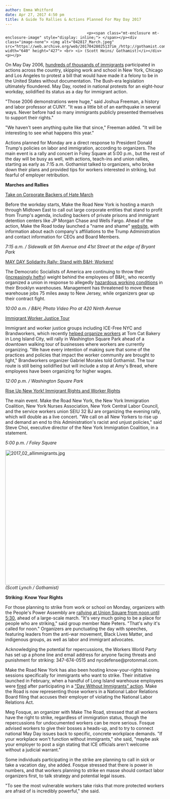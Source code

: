 ```yaml
---
author: Emma Whitford
date: Apr 27, 2017 4:50 pm
title: A Guide To Rallies & Actions Planned For May Day 2017
---
```


	
										<p><span class="mt-enclosure mt-enclosure-image" style="display: inline;"> </span></p><div class="image-none"> <img alt="042817_March.jpeg" src="https://web.archive.org/web/20170428025137im_/http://gothamist.com/attachments/nyc_ewhitford/042817_March.jpeg" width="640" height="427"> <br> <i> (Scott Heins/ Gothamist)</i></div> <p></p>

<p>On May Day 2006, <a href="https://web.archive.org/web/20170428025137/http://www.nytimes.com/2006/05/02/us/02immig.html">hundreds of thousands of immigrants</a> participated in actions across the country, skipping work and school in New York, Chicago and Los Angeles to protest a bill that would have made it a felony to be in the United States without documentation. The Bush-era legislation ultimately floundered. May Day, rooted in national protests for an eight-hour workday, solidified its status as a day for immigrant action. </p>

<p>&quot;Those 2006 demonstrations were huge,&quot; said Joshua Freeman, a history and labor professor at CUNY. &quot;It was a little bit of an earthquake in several ways. Never before had so many immigrants publicly presented themselves to support their rights.&quot; </p>

<p>&quot;We haven&apos;t seen anything quite like that since,&quot; Freeman added. &quot;It will be interesting to see what happens this year.&quot; </p>

<p>Actions planned for Monday are a direct response to President Donald Trump&apos;s policies on labor and immigration, according to organizers. The main event is a rally and concert in Foley Square at 5:00 p.m., but the rest of the day will be busy as well, with actions, teach-ins and union rallies, starting as early as 7:15 a.m. Gothamist talked to organizers, who broke down their plans and provided tips for workers interested in striking, but fearful of employer retribution. </p>

<p><strong>Marches and Rallies</strong></p>

<p><a href="https://web.archive.org/web/20170428025137/https://www.facebook.com/events/276706456112125/?active_tab=about">Take on Corporate Backers of Hate March</a></p>

<p>Before the workday starts, Make the Road New York is hosting a march through Midtown East to call out large corporate entities that stand to profit from Trump&apos;s agenda, including backers of private prisons and immigrant detention centers like JP Morgan Chase and Wells Fargo. Ahead of the action, Make the Road today launched a &quot;name and shame&quot; <a href="https://web.archive.org/web/20170428025137/http://www.backersofhate.org/">website</a>, with information about each company&apos;s affiliations to the Trump Administration and contact information for CEOs and Board Members. </p>

<p><em>7:15 a.m. / Sidewalk at 5th Avenue and 41st Street at the edge of Bryant Park</em></p>

<p><a href="https://web.archive.org/web/20170428025137/https://www.facebook.com/events/1933460510218834/">MAY DAY Solidarity Rally: Stand with B&amp;H; Workers!</a></p>

<p>The Democratic Socialists of America are continuing to throw their (<a href="https://web.archive.org/web/20170428025137/http://www.huffingtonpost.com/entry/whats-old-is-new-again-is-democratic-socialists-of_us_58fdd59ee4b0f420ad99c9b4?ncid=edlinkushpmg00000314&amp;yptr=yahoo">increasingly hefty</a>) weight behind the employees of B&amp;H;, who recently organized a union in response to allegedly <a href="https://web.archive.org/web/20170428025137/http://gothamist.com/2015/10/14/b_and_h_photo_hazards.php">hazardous working conditions</a> in their Brooklyn warehouses. Management has threatened to move these warehouse jobs 75 miles away to New Jersey, while organizers gear up their contract fight. </p>

<p><em>10:00 a.m. / B&amp;H; Photo Video Pro at 420 Ninth Avenue</em></p>

<p><a href="https://web.archive.org/web/20170428025137/https://www.facebook.com/events/278179889261251/?active_tab=about">Immigrant Worker Justice Tour</a></p>

<p>Immigrant and worker justice groups including ICE-Free NYC and Brandworkers, which recently <a href="https://web.archive.org/web/20170428025137/http://gothamist.com/2017/04/21/tom_cat_workers_protest.php">helped organize workers</a> at Tom Cat Bakery in Long Island City, will rally in Washington Square Park ahead of a downtown walking tour of businesses where workers are currently organizing. &quot;We have every intention of making sure that some of the practices and policies that impact the worker community are brought to light,&quot; Brandworkers organizer Gabriel Morales told Gothamist. The tour route is still being solidified but will include a stop at Amy&apos;s Bread, where employees have been organizing for higher wages.</p>

<p><em>12:00 p.m. / Washington Square Park</em></p>

<p><a href="https://web.archive.org/web/20170428025137/https://www.facebook.com/events/1804989066488877/">Rise Up New York! Immigrant Rights and Worker Rights</a></p>

<p>The main event. Make the Road New York, the New York Immigration Coalition, New York Nurses Association, New York Central Labor Council, and the service workers union SEIU 32 BJ are organizing the evening rally, which will double as a live concert. &quot;We call on all New Yorkers to rise up and demand an end to this Administration&apos;s racist and unjust policies,&quot; said Steve Choi, executive director of the New York Immigration Coalition, in a statement. </p>

<p><em>5:00 p.m. / Foley Square</em></p>

<p><span class="mt-enclosure mt-enclosure-image" style="display: inline;"> </span></p><div class="image-none"> <img alt="2017_02_allimmigrants.jpg" src="https://web.archive.org/web/20170428025137im_/http://gothamist.com/attachments/nyc_ewhitford/2017_02_allimmigrants.jpg" width="640" height="426"> <br> <i> (Scott Lynch / Gothamist) </i></div> <p></p>

<p><strong>Striking: Know Your Rights</strong> </p>

<p>For those planning to strike from work or school on Monday, organizers with the People&apos;s Power Assembly are <a href="https://web.archive.org/web/20170428025137/https://www.facebook.com/events/246734485788270/">rallying at Union Square from noon until 5:30</a>, ahead of a large-scale march. &quot;It&apos;s very much going to be a place for people who are striking,&quot; said group member Nate Peters. &quot;That&apos;s why it&apos;s called for noon.&quot; Organizers are punctuating the day with speeches, featuring leaders from the anti-war movement, Black Lives Matter, and indigenous groups, as well as labor and immigrant advocates. </p>

<p>Acknowledging the potential for repercussions, the Workers World Party has set up a phone line and email address for anyone facing threats and punishment for striking: 347-674-0515 and nycdefense@protonmail.com.</p>

<p>Make the Road New York has also been hosting know-your-rights training sessions specifically for immigrants who want to strike. Their initiative launched in February, when a handful of Long Island warehouse employees were <a href="https://web.archive.org/web/20170428025137/http://www.fios1news.com/longisland/workers-allegedly-fired-for-participating-in-Day-Without-Immigrants-sue-employers#.WQIJso4pCi4">fired</a> after participating in a <a href="https://web.archive.org/web/20170428025137/http://gothamist.com/2017/02/16/nyc_restaurants_immigrants.php">&quot;Day Without Immigrants&quot; action</a>. Make the Road is now representing those workers in a National Labor Relations Board filing that accuses their employer of violating the National Labor Relations Act.</p>

<p>Meg Fosque, an organizer with Make The Road, stressed that all workers have the right to strike, regardless of immigration status, though the repercussions for undocumented workers can be more serious. Fosque advised workers to give their bosses a heads-up, and to try to connect national May Day issues back to specific, concrete workplace demands. &quot;If your workplace won&apos;t function without immigrants,&quot; she said, &quot;maybe ask your employer to post a sign stating that ICE officials aren&apos;t welcome without a judicial warrant.&quot; </p>

<p>Some individuals participating in the strike are planning to call in sick or take a vacation day, she added. Fosque stressed that there is power in numbers, and that workers planning to strike en masse should contact labor organizers first, to talk strategy and potential legal issues. </p>

<p>&quot;To see the most vulnerable workers take risks that more protected workers are afraid of is incredibly powerful,&quot; she said. </p>					
										
									
				